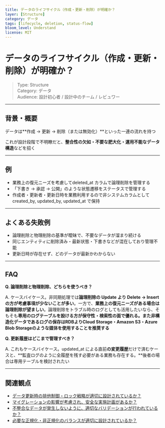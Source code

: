 ```yaml
---
title: データのライフサイクル（作成・更新・削除）が明確か？
layer: [Structure]
category: データ
tags: [lifecycle, deletion, status-flow]
bloom_level: Understand
license: MIT
---
```


# データのライフサイクル（作成・更新・削除）が明確か？

> Type: Structure  
> Category: データ  
> Audience: 設計初心者 / 設計中のチーム / レビュワー

---

## 背景・概要

データは**作成 → 更新 → 削除（または無効化）**といった一連の流れを持つ

これが設計段階で不明瞭だと、**整合性の欠如・不要な肥大化・運用不能なデータ構造**などを招く

---

## 例

- 業務上の復元ニーズを考慮してdeleted_at カラムで論理削除を管理する
- 「下書き → 承認 → 公開」のような状態遷移をステータスで管理する
- 作成者・更新者・更新日時を業務利用するので非システムカラムとしてcreated_by, updated_by, updated_at で保持

---

## よくある失敗例

- 論理削除と物理削除の基準が曖昧で、不要なデータが溜まり続ける
- 同じエンティティに削除済み・最新状態・下書きなどが混在しており管理不能
- 更新日時が存在せず、どのデータが最新かわからない

---

## FAQ

**Q. 論理削除と物理削除、どちらを使うべき？**

A. ケースバイケース。非同期処理では**論理削除の Update より Delete → Insert の方が考慮事項が少ないことが多い**。一方で、**業務上の復元ニーズがある場合は論理削除が望ましい**。論理削除をトラブル時のログとしても活用したいなら、そもそも**専用のログテーブルを設ける方が保守性・検索性の面で優れる。また非構造化データであるログの保存はRDBよりCloud Storage・Amazon S3・Azure Blob Storageのような媒体を使用することを推奨する**

**Q. 更新履歴はどこまで管理すべき？**

A. これもケースバイケース。updated_at による直前**の変更履歴**だけで済むケースと、**監査ログのように全履歴を残す必要がある業務も存在する。**後者の場合は専用テーブルを検討されたい

---

## 関連観点

- [データ更新時の排他制御・ロック戦略が適切に設計されているか？](https://zenn.dev/kanaria007/articles/48c687d336c6d0)
- [マイグレーションの影響が考慮され、安全な実施計画があるか？](https://zenn.dev/kanaria007/articles/c9f1ca7b16e3fa)
- [不整合なデータが発生しないように、適切なバリデーションが行われているか？](https://zenn.dev/kanaria007/articles/7688d07ad08903)
- [必要な正規化・非正規化のバランスが適切に設計されているか？](https://zenn.dev/kanaria007/articles/44f00260b5ca15)
